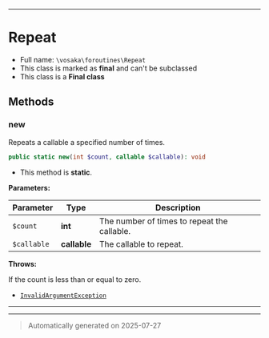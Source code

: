 ***

# Repeat





* Full name: `\vosaka\foroutines\Repeat`
* This class is marked as **final** and can't be subclassed
* This class is a **Final class**




## Methods


### new

Repeats a callable a specified number of times.

```php
public static new(int $count, callable $callable): void
```



* This method is **static**.




**Parameters:**

| Parameter | Type | Description |
|-----------|------|-------------|
| `$count` | **int** | The number of times to repeat the callable. |
| `$callable` | **callable** | The callable to repeat. |




**Throws:**
<p>If the count is less than or equal to zero.</p>

- [`InvalidArgumentException`](../../InvalidArgumentException.md)



***


***
> Automatically generated on 2025-07-27

